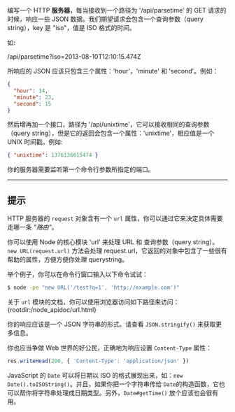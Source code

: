编写一个 HTTP **服务器**，每当接收到一个路径为 '/api/parsetime' 的 GET 请求的时候，响应一些 JSON 数据。我们期望请求会包含一个查询参数（query string），key 是 "iso"，值是 ISO 格式的时间。

如:

  /api/parsetime?iso=2013-08-10T12:10:15.474Z

所响应的 JSON 应该只包含三个属性：'hour'，'minute' 和 'second'。例如：

```json
{
  "hour": 14,
  "minute": 23,
  "second": 15
}
```

然后增再加一个接口，路径为 '/api/unixtime'，它可以接收相同的查询参数（query string），但是它的返回会包含一个属性：'unixtime'，相应值是一个 UNIX 时间戳。例如:

```json
{ "unixtime": 1376136615474 }
```

你的服务器需要监听第一个命令行参数所指定的端口。

----------------------------------------------------------------------
## 提示

HTTP 服务器的 `request` 对象含有一个 `url` 属性，你可以通过它来决定具体需要走哪一条 _"路由"_。

你可以使用 Node 的核心模块 'url' 来处理 URL 和 查询参数（query string）。
`new URL(request.url)` 方法会处理 request.url，它返回的对象中包含了一些很有帮助的属性，方便方便你处理 querystring。

举个例子，你可以在命令行窗口输入以下命令试试：

```sh
$ node -pe "new URL('/test?q=1', 'http://example.com')"
```

关于 `url` 模块的文档，你可以使用浏览器访问如下路径来访问：
  {rootdir:/node_apidoc/url.html}

你的响应应该是一个 JSON 字符串的形式。请查看 `JSON.stringify()` 来获取更多信息。

你也应当争做 Web 世界的好公民，正确地为响应设置 `Content-Type` 属性：

```js
res.writeHead(200, { 'Content-Type': 'application/json' })
```

JavaScript 的 `Date` 可以将日期以 ISO 的格式展现出来，如：`new Date().toISOString()`。并且，如果你把一个字符串传给 `Date`的构造函数，它也可以帮你将字符串处理成日期类型。另外，`Date#getTime()` 放个应该也会很有用。
